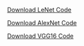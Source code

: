 <a href="LeNet.ipynb">Download LeNet Code</a>

<a href="AlexNet.ipynb">Download AlexNet Code</a>

<a href="VGG16.ipynb">Download VGG16 Code</a>

